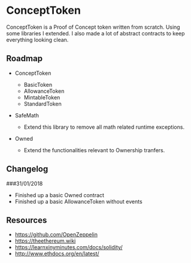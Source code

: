 # ConceptToken

ConceptToken is a Proof of Concept token written from scratch. Using some libraries I extended. I also made a lot of abstract contracts to keep everything looking clean.

## Roadmap

 - ConceptToken
    - BasicToken
    - AllowanceToken
    - MintableToken
    - StandardToken
 
 - SafeMath
    - Extend this library to remove all math related runtime exceptions.
 - Owned
    - Extend the functionalities relevant to Ownership tranfers.


## Changelog

 ###31/01/2018
  - Finished up a basic Owned contract
  - Finished up a basic AllowanceToken without events

## Resources

 - https://github.com/OpenZeppelin
 - https://theethereum.wiki
 - https://learnxinyminutes.com/docs/solidity/
 - http://www.ethdocs.org/en/latest/
